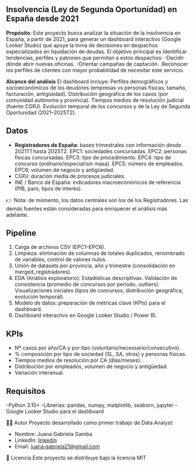 ## Insolvencia (Ley de Segunda Oportunidad) en España desde 2021

**Propósito**: Este proyecto busca analizar la situación de la insolvencia en España, a partir de 2021, para generar un dashboard interactivo (Google Looker Studio) que apoye la toma de decisiones en despachos especializados en liquidación de deudas.
El objetivo principal es identificar tendencias, perfiles y patrones que permitan a estos despachos:
-Decidir dónde abrir nuevas oficinas.
-Orientar campañas de captación.
.Reconocer los perfiles de clientes con mayor probabilidad de necesitar este servicio.

**Alcance del análisis**
El dashboard incluye:
Perfiles demográficos y socioeconómicos de los deudores (empresas vs personas físicas; tamaño, facturación, antigüedad).
Distribución geográfica de los casos (por comunidad autónoma y provincia).
Tiempos medios de resolución judicial (fuente CGPJ).
Evolución temporal de los concursos y de la Ley de Segunda Oportunidad (2021–2025T2).

## Datos
- **Registradores de España**: bases trimestrales con información desde 2021T1 hasta 2025T2.
EPC1: sociedades concursadas.
EPC2: personas físicas concursadas.
EPC3: tipo de procedimiento.
EPC4: tipo de concurso (ordinario/especial/sin masa).
EPC5: número de empleados.
EPC6: volumen de negocio y antigüedad.
- CGPJ: duración media de procesos judiciales.
- INE / Banco de España: indicadores macroeconómicos de referencia (PIB, paro, tipos de interés).

👉 Nota: de momento, los datos centrales son los de los Registradores. Las demás fuentes están consideradas para enriquecer el análisis más adelante.

## Pipeline
1. Carga de archivos CSV (EPC1–EPC6).
2. Limpieza: eliminación de columnas de totales duplicados, renombrado de variables, control de valores nulos.
3. Unión de datasets por provincia, año y trimestre (consolidación en merged_registradores).
4. EDA (Análisis exploratorio):
Estadísticas descriptivas.
Validación de consistencia (promedio de concursos por periodo, outliers).
Visualizaciones iniciales (tipos de concursos, distribución geográfica, evolución temporal).
5. Modelo de datos: preparación de métricas clave (KPIs) para el dashboard.
6. Dashboard interactivo en Google Looker Studio / Power BI.


## KPIs
- Nº casos por año/CA y por tipo (voluntario/necessario/consecutivo).
- % composición por tipo de sociedad (SL, SA, otros) y personas físicas.
- Tiempos medios de resolución por CA (días/meses).
- Distribución por empleados, volumen de negocio y antigüedad.
- Variación interanual.

## Requisitos
-Python 3.10+
-Librerías: pandas, numpy, matplotlib, seaborn, jupyter
-Google Looker Studio para el dashboard

👩‍💻 Autor
Proyecto desarrollado como primer trabajo de Data Analyst:
- Nombre: Juana Gabriela Gamba
- LinkedIn: [linkedin](https://www.linkedin.com/in/gabrielagambap-industrialengineer/)  
- Email: juana.gabriela21@gmail.com  

📜 Licencia
Este proyecto se distribuye bajo la licencia MIT
